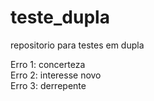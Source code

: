 # teste_dupla
repositorio para testes em dupla

Erro 1: concerteza\
Erro 2: interesse novo\
Erro 3: derrepente
